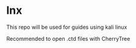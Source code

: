 # lnx

This repo will be used for guides using kali linux

Recommended to open .ctd files with CherryTree
